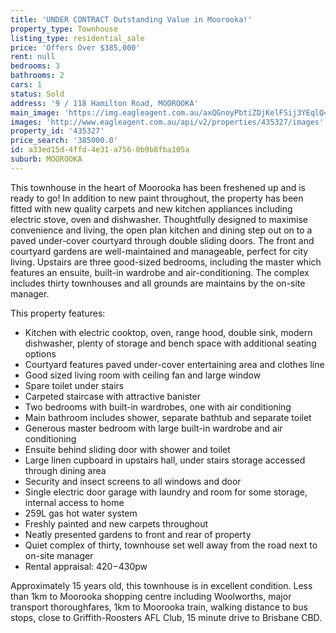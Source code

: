 ```yaml
---
title: 'UNDER CONTRACT Outstanding Value in Moorooka!'
property_type: Townhouse
listing_type: residential_sale
price: 'Offers Over $385,000'
rent: null
bedrooms: 3
bathrooms: 2
cars: 1
status: Sold
address: '9 / 118 Hamilton Road, MOOROOKA'
main_image: 'https://img.eagleagent.com.au/axQGnoyPbtiZDjKelFSij3YEqlQ=/1280x854/smart/https://s3-us-west-2.amazonaws.com/eagleagent-orig/images/6823256/119262127-image-M.jpg'
images: 'http://www.eagleagent.com.au/api/v2/properties/435327/images'
property_id: '435327'
price_search: '385000.0'
id: a33ed15d-4ffd-4e31-a756-0b9b8fba105a
suburb: MOOROOKA
---
```

This townhouse in the heart of Moorooka has been freshened up and is ready to go! In addition to new paint throughout, the property has been fitted with new quality carpets and new kitchen appliances including electric stove, oven and dishwasher. Thoughtfully designed to maximise convenience and living, the open plan kitchen and dining step out on to a paved under-cover courtyard through double sliding doors. The front and courtyard gardens are well-maintained and manageable, perfect for city living. Upstairs are three good-sized bedrooms, including the master which features an ensuite, built-in wardrobe and air-conditioning. The complex includes thirty townhouses and all grounds are maintains by the on-site manager.

This property features:

*  Kitchen with electric cooktop, oven, range hood, double sink, modern dishwasher, plenty of storage and bench space with additional seating options
*  Courtyard features paved under-cover entertaining area and clothes line
*  Good sized living room with ceiling fan and large window
*  Spare toilet under stairs
*  Carpeted staircase with attractive banister
*  Two bedrooms with built-in wardrobes, one with air conditioning
*  Main bathroom includes shower, separate bathtub and separate toilet
*  Generous master bedroom with large built-in wardrobe and air conditioning
*  Ensuite behind sliding door with shower and toilet
*  Large linen cupboard in upstairs hall, under stairs storage accessed through dining area
*  Security and insect screens to all windows and door
*  Single electric door garage with laundry and room for some storage, internal access to home
*  259L gas hot water system
*  Freshly painted and new carpets throughout
*  Neatly presented gardens to front and rear of property
*  Quiet complex of thirty, townhouse set well away from the road next to on-site manager
*  Rental appraisal: $420-$430pw

Approximately 15 years old, this townhouse is in excellent condition. Less than 1km to Moorooka shopping centre including Woolworths, major transport thoroughfares, 1km to Moorooka train, walking distance to bus stops, close to Griffith-Roosters AFL Club, 15 minute drive to Brisbane CBD.